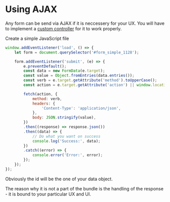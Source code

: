 # Using AJAX

Any form can be send via AJAX if it is neccessery for your UX. You will have to implement a [custom controller](./021_Using_custom_controller.md) for it to work properly.

Create a simple JavaScript file

``` js
window.addEventListener('load', () => {
    let form = document.querySelector('#form_simple_1128');

    form.addEventListener('submit', (e) => {
        e.preventDefault();
        const data = new FormData(e.target);
        const value = Object.fromEntries(data.entries());
        const verb = e.target.getAttribute('method').toUpperCase();
        const action = e.target.getAttribute('action') || window.location.href;

        fetch(action, {
            method: verb,
            headers: {
                'Content-Type': 'application/json',
            },
            body: JSON.stringify(value),
        })
        .then((response) => response.json())
        .then((data) => {
            // Do what you want on success
            console.log('Success:', data);
        })
        .catch((error) => {
            console.error('Error:', error);
        });
    });
});
```

Obviously the id will be the one of your data object.

The reason why it is not a part of the bundle is the handling of the response - it is bound to your particular UX and UI.
